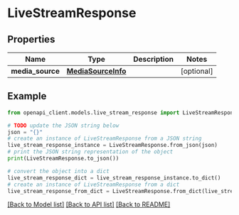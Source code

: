 # LiveStreamResponse


## Properties

Name | Type | Description | Notes
------------ | ------------- | ------------- | -------------
**media_source** | [**MediaSourceInfo**](MediaSourceInfo.md) |  | [optional] 

## Example

```python
from openapi_client.models.live_stream_response import LiveStreamResponse

# TODO update the JSON string below
json = "{}"
# create an instance of LiveStreamResponse from a JSON string
live_stream_response_instance = LiveStreamResponse.from_json(json)
# print the JSON string representation of the object
print(LiveStreamResponse.to_json())

# convert the object into a dict
live_stream_response_dict = live_stream_response_instance.to_dict()
# create an instance of LiveStreamResponse from a dict
live_stream_response_from_dict = LiveStreamResponse.from_dict(live_stream_response_dict)
```
[[Back to Model list]](../README.md#documentation-for-models) [[Back to API list]](../README.md#documentation-for-api-endpoints) [[Back to README]](../README.md)


